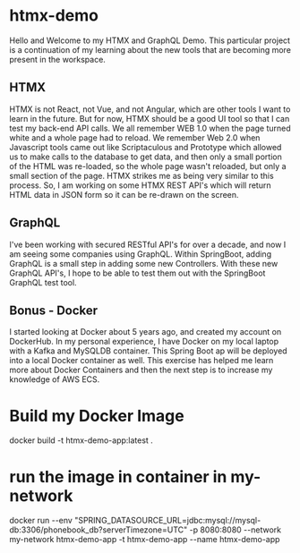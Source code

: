 # htmx-demo
Hello and Welcome to my HTMX and GraphQL Demo.   This particular project is a continuation of my learning about the new tools that are becoming more present in the workspace.

## HTMX
HTMX is not React, not Vue, and not Angular, which are other tools I want to learn in the future.  But for now, HTMX should be a good UI tool so that I can test my back-end API calls.
We all remember WEB 1.0 when the page turned white and a whole page had to reload.   We remember Web 2.0 when Javascript tools came out like Scriptaculous and Prototype which allowed us to make calls to the database to get data, and then only a small portion of the HTML was re-loaded, so the whole page wasn't reloaded, but only a small section of the page.   HTMX strikes me as being very similar to this process.   So, I am working on some HTMX REST API's which will return HTML data in JSON form so it can be re-drawn on the screen.

## GraphQL
I've been working with secured RESTful API's for over a decade, and now I am seeing some companies using GraphQL.  Within SpringBoot, adding GraphQL is a small step in adding some new Controllers.  With these new GraphQL API's, I hope to be able to test them out with the SpringBoot GraphQL test tool.

## Bonus - Docker
I started looking at Docker about 5 years ago, and created my account on DockerHub.   In my personal experience, I have Docker on my local laptop with a Kafka and MySQLDB container.   This Spring Boot ap will be deployed into a local Docker container as well.   This exercise has helped me learn more about Docker Containers and then the next step is to increase my knowledge of AWS ECS.

# Build my Docker Image
docker build -t htmx-demo-app:latest .

# run the image in container in my-network
docker run --env "SPRING_DATASOURCE_URL=jdbc:mysql://mysql-db:3306/phonebook_db?serverTimezone=UTC" -p 8080:8080 --network my-network htmx-demo-app -t htmx-demo-app --name htmx-demo-app

